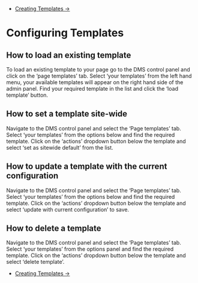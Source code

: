 <div class="row-fluid">
	<div class="span12">
		<ul class="pager">
  			<li class="pull-right"><a href="http://docs.pagelines.com/configure/creating-templates">Creating Templates &rarr;</a></li>
		</ul>
	</div>
</div>

# Configuring Templates #

## How to load an existing template ## 

To load an existing template to your page go to the DMS control panel and click on the ‘page templates’ tab. Select ‘your templates’ from the left hand menu, your available templates will appear on the right hand side of the admin panel. Find your required template in the list and click the ‘load template’ button. 

## How to set a template site-wide ##

Navigate to the DMS control panel and select the ‘Page templates’ tab. Select ‘your templates’ from the options below and find the required template. Click on the ‘actions’ dropdown button below the template and select ‘set as sitewide default’ from the list. 

## How to update a template with the current configuration ## 

Navigate to the DMS control panel and select the ‘Page templates’ tab. Select ‘your templates’ from the options below and find the required template. Click on the ‘actions’ dropdown button below the template and select ‘update with current configuration’ to save. 

## How to delete a template ##  

Navigate to the DMS control panel and select the ‘Page templates’ tab. Select ‘your templates’ from the options panel and find the required template. Click on the ‘actions’ dropdown button below the template and select ‘delete template’. 



<div class="row-fluid">
	<div class="span12">
		<ul class="pager">
  			<li class="pull-right"><a href="http://docs.pagelines.com/configure/creating-templates">Creating Templates &rarr;</a></li>
		</ul>
	</div>
</div>